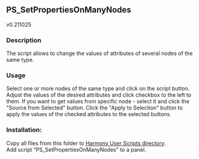 ## PS_SetPropertiesOnManyNodes
v0.211025

### Description
The script allows to change the values of attributes of several nodes of the same type.

### Usage
Select one or more nodes of the same type and click on the script button.
Adjust the values of the desired attributes and click checkbox to the left to them.
If you want to get values from specific node - select it and click the "Source from Selected" button.
Click the "Apply to Selection" button to apply the values of the checked attributes to the selected buttons.

### Installation:
Copy all files from this folder to [Harmony User Scripts directory](https://docs.toonboom.com/help/harmony-20/premium/scripting/import-script.html).\
Add script "PS_SetPropertiesOnManyNodes" to a panel.  
